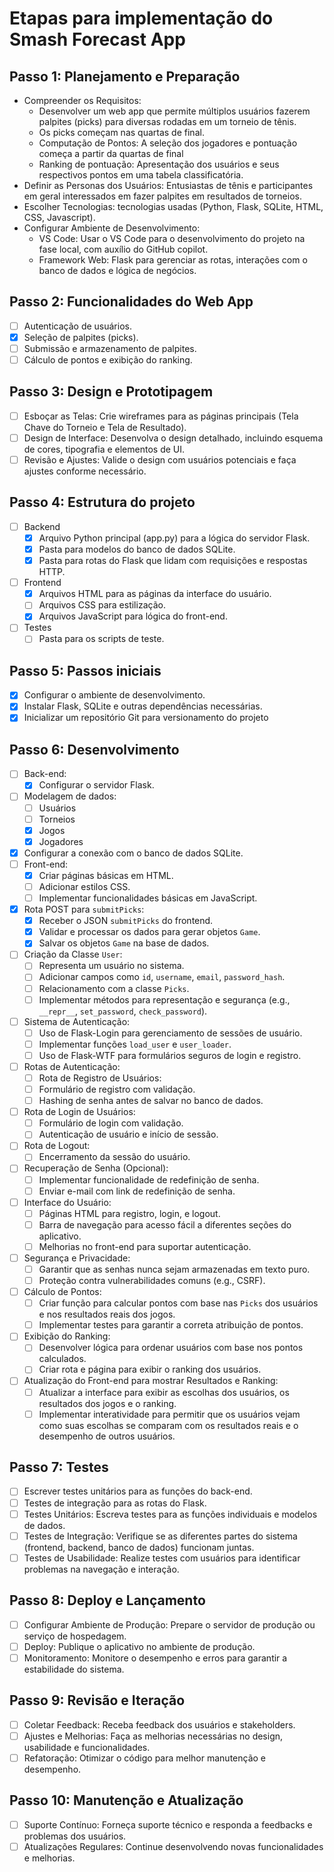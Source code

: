 
# Etapas para implementação do Smash Forecast App

## Passo 1: Planejamento e Preparação

- Compreender os Requisitos: 
    - Desenvolver um web app que permite múltiplos usuários fazerem palpites (picks) para diversas rodadas em um torneio de tênis. 
    - Os picks começam nas quartas de final.
    - Computação de Pontos: A seleção dos jogadores e pontuação começa a partir da quartas de final
    - Ranking de pontuação: Apresentação dos usuários e seus respectivos pontos em uma tabela classificatória.
- Definir as Personas dos Usuários: Entusiastas de tênis e participantes em geral interessados em fazer palpites em resultados de torneios.
- Escolher Tecnologias: tecnologias usadas (Python, Flask, SQLite, HTML, CSS, Javascript).
- Configurar Ambiente de Desenvolvimento:
    - VS Code: Usar o VS Code para o desenvolvimento do projeto na fase local, com auxílio do GitHub copilot.
    - Framework Web: Flask para gerenciar as rotas, interações com o banco de dados e lógica de negócios.

## Passo 2: Funcionalidades do Web App

- [ ] Autenticação de usuários.
- [X] Seleção de palpites (picks).
- [ ] Submissão e armazenamento de palpites.
- [ ] Cálculo de pontos e exibição do ranking.

## Passo 3: Design e Prototipagem

- [ ] Esboçar as Telas: Crie wireframes para as páginas principais (Tela Chave do Torneio e Tela de Resultado).
- [ ] Design de Interface: Desenvolva o design detalhado, incluindo esquema de cores, tipografia e elementos de UI.
- [ ] Revisão e Ajustes: Valide o design com usuários potenciais e faça ajustes conforme necessário.

## Passo 4: Estrutura do projeto

- [ ] Backend
    - [X] Arquivo Python principal (app.py) para a lógica do servidor Flask.
    - [X] Pasta para modelos do banco de dados SQLite.
    - [X] Pasta para rotas do Flask que lidam com requisições e respostas HTTP.
- [ ] Frontend
    - [X] Arquivos HTML para as páginas da interface do usuário.
    - [ ] Arquivos CSS para estilização.
    - [X] Arquivos JavaScript para lógica do front-end.
- [ ] Testes
    - [ ] Pasta para os scripts de teste.

## Passo 5: Passos iniciais

- [X] Configurar o ambiente de desenvolvimento.
- [X] Instalar Flask, SQLite e outras dependências necessárias.
- [X] Inicializar um repositório Git para versionamento do projeto

## Passo 6: Desenvolvimento

- [ ] Back-end:
    - [X] Configurar o servidor Flask.
- [ ] Modelagem de dados:
    - [ ] Usuários
    - [ ] Torneios
    - [X] Jogos
    - [X] Jogadores
- [X] Configurar a conexão com o banco de dados SQLite.
- [ ] Front-end:
    - [X] Criar páginas básicas em HTML.
    - [ ] Adicionar estilos CSS.
    - [ ] Implementar funcionalidades básicas em JavaScript.
- [X] Rota POST para `submitPicks`:
    - [X] Receber o JSON `submitPicks` do frontend.
    - [X] Validar e processar os dados para gerar objetos `Game`.
    - [X] Salvar os objetos `Game` na base de dados.
- [ ] Criação da Classe `User`:
    - [ ] Representa um usuário no sistema.
    - [ ] Adicionar campos como `id`, `username`, `email`, `password_hash`.
    - [ ] Relacionamento com a classe `Picks`.
    - [ ] Implementar métodos para representação e segurança (e.g., `__repr__`, `set_password`, `check_password`).
- [ ] Sistema de Autenticação:
    - [ ] Uso de Flask-Login para gerenciamento de sessões de usuário.
    - [ ] Implementar funções `load_user` e `user_loader`.
    - [ ] Uso de Flask-WTF para formulários seguros de login e registro.
- [ ] Rotas de Autenticação:
    - [ ] Rota de Registro de Usuários:
  - [ ] Formulário de registro com validação.
  - [ ] Hashing de senha antes de salvar no banco de dados.
- [ ] Rota de Login de Usuários:
  - [ ] Formulário de login com validação.
  - [ ] Autenticação de usuário e início de sessão.
- [ ] Rota de Logout:
  - [ ] Encerramento da sessão do usuário.
- [ ] Recuperação de Senha (Opcional):
    - [ ] Implementar funcionalidade de redefinição de senha.
    - [ ] Enviar e-mail com link de redefinição de senha.
- [ ] Interface do Usuário:
    - [ ] Páginas HTML para registro, login, e logout.
    - [ ] Barra de navegação para acesso fácil a diferentes seções do aplicativo.
    - [ ] Melhorias no front-end para suportar autenticação.
- [ ] Segurança e Privacidade:
    - [ ] Garantir que as senhas nunca sejam armazenadas em texto puro.
    - [ ] Proteção contra vulnerabilidades comuns (e.g., CSRF).
- [ ] Cálculo de Pontos:
    - [ ] Criar função para calcular pontos com base nas `Picks` dos usuários e nos resultados reais dos jogos.
    - [ ] Implementar testes para garantir a correta atribuição de pontos.
- [ ] Exibição do Ranking:
    - [ ] Desenvolver lógica para ordenar usuários com base nos pontos calculados.
    - [ ] Criar rota e página para exibir o ranking dos usuários.
- [ ] Atualização do Front-end para mostrar Resultados e Ranking:
    - [ ] Atualizar a interface para exibir as escolhas dos usuários, os resultados dos jogos e o ranking.
    - [ ] Implementar interatividade para permitir que os usuários vejam como suas escolhas se comparam com os resultados reais e o desempenho de outros usuários.

## Passo 7: Testes

- [ ] Escrever testes unitários para as funções do back-end.
- [ ] Testes de integração para as rotas do Flask.
- [ ] Testes Unitários: Escreva testes para as funções individuais e modelos de dados.
- [ ] Testes de Integração: Verifique se as diferentes partes do sistema (frontend, backend, banco de dados) funcionam juntas.
- [ ] Testes de Usabilidade: Realize testes com usuários para identificar problemas na navegação e interação.

## Passo 8: Deploy e Lançamento

- [ ] Configurar Ambiente de Produção: Prepare o servidor de produção ou serviço de hospedagem.
- [ ] Deploy: Publique o aplicativo no ambiente de produção.
- [ ] Monitoramento: Monitore o desempenho e erros para garantir a estabilidade do sistema.

## Passo 9: Revisão e Iteração

- [ ] Coletar Feedback: Receba feedback dos usuários e stakeholders.
- [ ] Ajustes e Melhorias: Faça as melhorias necessárias no design, usabilidade e funcionalidades.
- [ ] Refatoração: Otimizar o código para melhor manutenção e desempenho.

## Passo 10: Manutenção e Atualização

- [ ] Suporte Contínuo: Forneça suporte técnico e responda a feedbacks e problemas dos usuários.
- [ ] Atualizações Regulares: Continue desenvolvendo novas funcionalidades e melhorias.
